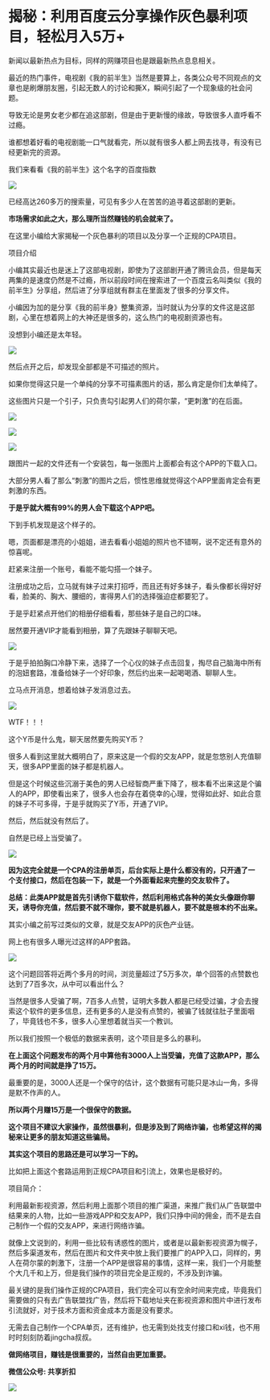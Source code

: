 # 揭秘：利用百度云分享操作灰色暴利项目，轻松月入5万+

新闻以最新热点为目标，同样的网赚项目也是跟最新热点息息相关。

最近的热门事件，电视剧《我的前半生》当然是要算上，各类公众号不同观点的文章也是刷爆朋友圈，引起无数人的讨论和撕X，瞬间引起了一个现象级的社会问题。

导致无论是男女老少都在追这部剧，但是由于更新慢的缘故，导致很多人直呼看不过瘾。

谁都想着好看的电视剧能一口气就看完，所以就有很多人都上网去找寻，有没有已经更新完的资源。

我们来看看《我的前半生》这个名字的百度指数

![](http://mmbiz.qpic.cn/mmbiz_png/Q1kkx97SwZ5xazqah698ZJ5wMWgcPxHYjusibQPPNUpEzT9abLYsq28YTzplbz9Gvng2BFaVw64s5yg2rF5balA/0?wx_fmt=png)

已经高达260多万的搜索量，可见有多少人在苦苦的追寻着这部剧的更新。

**市场需求如此之大，那么理所当然赚钱的机会就来了。**

在这里小编给大家揭秘一个灰色暴利的项目以及分享一个正规的CPA项目。

项目介绍

小编其实最近也是迷上了这部电视剧，即使为了这部剧开通了腾讯会员，但是每天两集的是速度仍然是不过瘾，所以前段时间在搜索进了一个百度云名叫类似《我的前半生》分享组，然后进了分享组就有群主在里面发了很多的分享文件。

小编因为加的是分享《我的前半身》整集资源，当时就认为分享的文件这是这部剧，心里在想着网上的大神还是很多的，这么热门的电视剧资源也有。

没想到小编还是太年轻。

![](http://mmbiz.qpic.cn/mmbiz_jpg/Q1kkx97SwZ5xazqah698ZJ5wMWgcPxHYwtMp5KDZc6DEZM8QxIoFBWRZwPR4nr5yrl6rfUfe87ia90Zyiciaw1Cjw/0?wx_fmt=jpeg)

然后点开之后，却发现全部都是不可描述的照片。

如果你觉得这只是一个单纯的分享不可描素图片的话，那么肯定是你们太单纯了。

这些图片只是一个引子，只负责勾引起男人们的荷尔蒙，“更刺激”的在后面。

![](http://mmbiz.qpic.cn/mmbiz_png/Q1kkx97SwZ5xazqah698ZJ5wMWgcPxHYlNib3cHOTIicCFuQyMvASPnbuoP7zuPtbputeXRqFP3rLiam5cYoMh5PA/0?wx_fmt=png)

![](http://mmbiz.qpic.cn/mmbiz_png/Q1kkx97SwZ5xazqah698ZJ5wMWgcPxHYKh4RU0msPibe2iaSQJUa2Qz5YnN2BibPWYp3vibfkJP9PZp52Sib33b6e8A/0?wx_fmt=png)

![](http://mmbiz.qpic.cn/mmbiz_png/Q1kkx97SwZ5xazqah698ZJ5wMWgcPxHYEpQN9icbVOFeZmibT5w9w8DYyME4iaurlKMXK7522huxby4hJGtK2SnfA/0?wx_fmt=png)

跟图片一起的文件还有一个安装包，每一张图片上面都会有这个APP的下载入口。

大部分男人看了那么“刺激”的图片之后，惯性思维就觉得这个APP里面肯定会有更刺激的东西。

**于是乎就大概有99%的男人会下载这个APP吧。**

下到手机发现是这个样子的。

嗯，页面都是漂亮的小姐姐，进去看看小姐姐的照片也不错啊，说不定还有意外的惊喜呢。

赶紧来注册一个账号，看能不能勾搭一个妹子。

注册成功之后，立马就有妹子过来打招呼，而且还有好多妹子，看头像都长得好好看，脸美的、胸大、腰细的，害得男人们的选择强迫症都要犯了。

于是乎赶紧点开他们的相册仔细看看，那些妹子是自己的口味。

居然要开通VIP才能看到相册，算了先跟妹子聊聊天吧。

![](http://mmbiz.qpic.cn/mmbiz_png/Q1kkx97SwZ5xazqah698ZJ5wMWgcPxHYtCRRXWNuFLL3xEPXFfglJVj1R5EnRyarGPTicV3yHTqUOkJkYD5eksw/0?wx_fmt=png)

于是乎拍拍胸口冷静下来，选择了一个心仪的妹子点击回复，掏尽自己脑海中所有的泡妞套路，准备给妹子一个好印象，然后约出来一起喝喝酒、聊聊人生。

立马点开消息，想着给妹子发消息过去。

![](http://mmbiz.qpic.cn/mmbiz_png/Q1kkx97SwZ5xazqah698ZJ5wMWgcPxHYjnqmSrufNFpooicD5x8e1lmsmZJdSSGrSomlKzwRIxDGicO0O8mkic0Iw/0?wx_fmt=png)

WTF！！！

这个Y币是什么鬼，聊天居然要先购买Y币？

很多人看到这里就大概明白了，原来这是一个假的交友APP，就是忽悠别人充值聊天，很多APP里面的妹子都是机器人。

但是这个时候这些沉溺于美色的男人已经智商严重下降了，根本看不出来这是个骗人的APP，即使看出来了，很多人也会存在着侥幸的心理，觉得如此好、如此合意的妹子不可多得，于是乎就购买了Y币，开通了VIP。

然后，然后就没有然后了。

自然是已经上当受骗了。

![](http://mmbiz.qpic.cn/mmbiz_png/Q1kkx97SwZ5xazqah698ZJ5wMWgcPxHYEZ8gUElQ3YQjNh4gw0MvVRxAWQmuxroNpK0bkjkCERXNzRAyC29j1w/0?wx_fmt=png)

**因为这完全就是一个CPA的注册单页，后台实际上是什么都没有的，只开通了一个支付接口，然后在包装一下，就是一个外面看起来完整的交友软件了。**

**总结：此类APP就是首先引诱你下载软件，然后利用格式各种的美女头像跟你聊天，诱导你充值，然后要不就不理你，要不就是机器人，要不就是根本约不出来。**

其实小编之前写过类似的文章，就是交友APP的灰色产业链。

网上也有很多人曝光过这样的APP套路。

![](http://mmbiz.qpic.cn/mmbiz_png/Q1kkx97SwZ5xazqah698ZJ5wMWgcPxHY742oCgkWcibzhIjNtgYC07yKKWQw81ylykdEhDEMWLFeutcffxhlWgQ/0?wx_fmt=png)

这个问题回答将近两个多月的时间，浏览量超过了5万多次，单个回答的点赞数也达到了7百多次，从中可以看出什么？

当然是很多人受骗了啊，7百多人点赞，证明大多数人都是已经受过骗，才会去搜索这个软件的更多信息，还有更多的人是没有点赞的，被骗了钱就往肚子里面咽了，毕竟钱也不多，很多人心里想着就当买一个教训。

所以我们按照一个极低的数据来表明，这个项目是多么的暴利。

**在上面这个问题发布的两个月中算他有3000人上当受骗，充值了这款APP，那么两个月的时间就是挣了15万。**

最重要的是，3000人还是一个保守的估计，这个数据有可能只是冰山一角，多得是默不作声的人。

**所以两个月赚15万是一个很保守的数据。**

**这个项目不建议大家操作，虽然很暴利，但是涉及到了网络诈骗，也希望这样的揭秘来让更多的朋友知道这些骗局。**

**其实这个项目的思路还是可以学习一下的。**

比如把上面这个套路运用到正规CPA项目和引流上，效果也是极好的。

项目简介：

利用最新影视资源，然后利用上面那个项目的推广渠道，来推广我们从广告联盟中结果来的人物，比如一些游戏APP和交友APP，我们只挣中间的佣金，而不是去自己制作一个假的交友APP，来进行网络诈骗。

就像上文说到的，利用一些比较有诱惑性的图片，或者是以最新影视资源为幌子，然后多渠道发布，然后在图片和文件夹中放上我们要推广的APP入口，同样的，男人在荷尔蒙的刺激下，注册一个APP是很容易的事情，这样一来，我们一个月能整个大几千和上万，但是我们操作的项目完全是正规的，不涉及到诈骗。

最关键的是我们操作正规的CPA项目，我们完全可以有空余时间来完成，毕竟我们需要做的只有去广告联盟找广告，然后将下载地址夹在影视资源和图片中进行发布引流就好，对于技术方面和资金成本方面是没有要求。

无需去自己制作一个CPA单页，还有维护，也无需到处找支付接口和xi钱，也不用时时刻刻防着jingcha叔叔。

**做网络项目，赚钱是很重要的，当然自由更加重要。**

**微信公众号: 共享折扣**

![](http://ou8u8dsau.bkt.clouddn.com/17-8-6/3303492.jpg)


